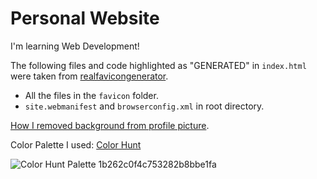 # Personal Website
I'm learning Web Development!

The following files and code highlighted as "GENERATED" in `index.html` were taken from [realfavicongenerator](https://realfavicongenerator.net/).
- All the files in the `favicon` folder.
- `site.webmanifest` and `browserconfig.xml` in root directory.

[How I removed background from profile picture](https://www.remove-background.org/).

Color Palette I used: [Color Hunt](https://colorhunt.co/palette/1b262c0f4c753282b8bbe1fa)

![Color Hunt Palette 1b262c0f4c753282b8bbe1fa](https://user-images.githubusercontent.com/71210312/161419522-ff38bb02-d8a5-4a7a-bec2-66da81162e7c.png)
